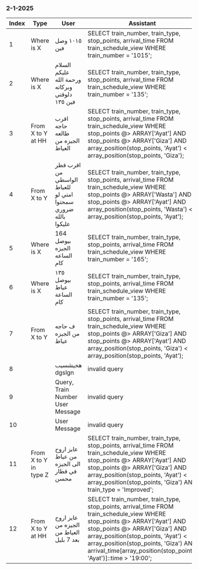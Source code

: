 ### 2-1-2025

| Index | Type                  | User                                                         | Assistant                                                                                                                                                                                                                                                                                                    |
| ----- | --------------------- | ------------------------------------------------------------ | ------------------------------------------------------------------------------------------------------------------------------------------------------------------------------------------------------------------------------------------------------------------------------------------------------------ |
| 1     | Where is X            | ١٠١٥ وصل فين                                                 | SELECT train_number, train_type, stop_points, arrival_time FROM train_schedule_view WHERE train_number = '1015';                                                                                                                                                                                             |
| 2     | Where is X            | السلام عليكم ورحمة الله وبركاته دلوقتي فين ١٣٥               | SELECT train_number, train_type, stop_points, arrival_time FROM train_schedule_view WHERE train_number = '135';                                                                                                                                                                                              |
| 3     | From X to Y at HH     | اقرب حاجه طالعه الجيزه من العياط                             | SELECT train_number, train_type, stop_points, arrival_time FROM train_schedule_view WHERE stop_points @> ARRAY['Ayat'] AND stop_points @> ARRAY['Giza'] AND array_position(stop_points, 'Ayat') < array_position(stop_points, 'Giza');                                                                       |
| 4     | From X to Y           | اقرب قطر من الواسطي للعياط امتي لو سمحتوا ضروري بالله عليكوا | SELECT train_number, train_type, stop_points, arrival_time FROM train_schedule_view WHERE stop_points @> ARRAY['Wasta'] AND stop_points @> ARRAY['Ayat'] AND array_position(stop_points, 'Wasta') < array_position(stop_points, 'Ayat');                                                                     |
| 5     | Where is X            | 164 بيوصل الجيزه الساعه كام                                  | SELECT train_number, train_type, stop_points, arrival_time FROM train_schedule_view WHERE train_number = '165';                                                                                                                                                                                              |
| 6     | Where is X            | ١٣٥ بيوصل عياط الساعة كام                                    | SELECT train_number, train_type, stop_points, arrival_time FROM train_schedule_view WHERE train_number = '135';                                                                                                                                                                                              |
| 7     | From X to Y           | ف حاجه من الجيزه عياط                                        | SELECT train_number, train_type, stop_points, arrival_time FROM train_schedule_view WHERE stop_points @> ARRAY['Giza'] AND stop_points @> ARRAY['Ayat'] AND array_position(stop_points, 'Giza') < array_position(stop_points, 'Ayat');<br>                                                                   |
| 8     |                       | هخيشسيب dgslgn                                               | invalid query<br>                                                                                                                                                                                                                                                                                            |
| 9     |                       | Query, Train Number User Message                             | invalid query                                                                                                                                                                                                                                                                                                |
| 10    |                       | User Message                                                 | invalid query                                                                                                                                                                                                                                                                                                |
| 11    | From X to Y in type Z | عايز اروح من عياط الى الجيزه في قطار محسن                    | SELECT train_number, train_type, stop_points, arrival_time FROM train_schedule_view WHERE stop_points @> ARRAY['Ayat'] AND stop_points @> ARRAY['Giza'] AND array_position(stop_points, 'Ayat') < array_position(stop_points, 'Giza') AND train_type = 'Improved';                                           |
| 12    | From X to Y at HH     | عايز اروح الجيزه من العياط من بعد 7 بليل                     | SELECT train_number, train_type, stop_points, arrival_time FROM train_schedule_view WHERE stop_points @> ARRAY['Ayat'] AND stop_points @> ARRAY['Giza'] AND array_position(stop_points, 'Ayat') < array_position(stop_points, 'Giza') AND arrival_time[array_position(stop_points, 'Ayat')]::time > '19:00'; |
